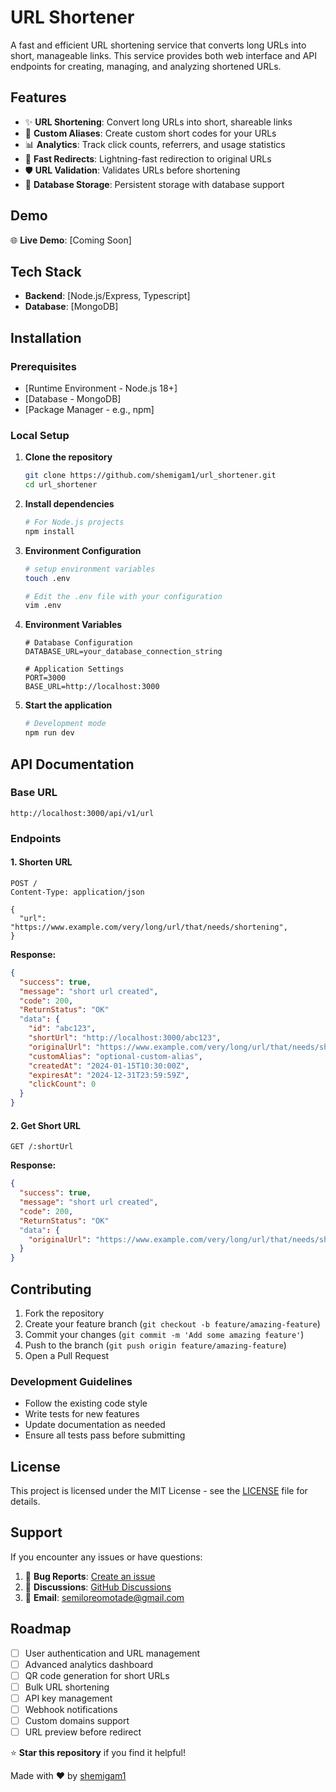 # URL Shortener

A fast and efficient URL shortening service that converts long URLs into short, manageable links. This service provides both web interface and API endpoints for creating, managing, and analyzing shortened URLs.

## Features

- ✨ **URL Shortening**: Convert long URLs into short, shareable links
- 🔗 **Custom Aliases**: Create custom short codes for your URLs
- 📊 **Analytics**: Track click counts, referrers, and usage statistics
- 🚀 **Fast Redirects**: Lightning-fast redirection to original URLs
- 🛡️ **URL Validation**: Validates URLs before shortening
- 💾 **Database Storage**: Persistent storage with database support

## Demo

🌐 **Live Demo**: [Coming Soon]

## Tech Stack

- **Backend**: [Node.js/Express, Typescript]
- **Database**: [MongoDB]

## Installation

### Prerequisites

- [Runtime Environment - Node.js 18+]
- [Database - MongoDB]
- [Package Manager - e.g., npm]

### Local Setup

1. **Clone the repository**

   ```bash
   git clone https://github.com/shemigam1/url_shortener.git
   cd url_shortener
   ```

2. **Install dependencies**

   ```bash
   # For Node.js projects
   npm install
   ```

3. **Environment Configuration**

   ```bash
   # setup environment variables
   touch .env

   # Edit the .env file with your configuration
   vim .env
   ```

4. **Environment Variables**

   ```env
   # Database Configuration
   DATABASE_URL=your_database_connection_string

   # Application Settings
   PORT=3000
   BASE_URL=http://localhost:3000

   ```

5. **Start the application**

   ```bash
   # Development mode
   npm run dev

   ```

## API Documentation

### Base URL

```
http://localhost:3000/api/v1/url
```

### Endpoints

#### 1. Shorten URL

```http
POST /
Content-Type: application/json

{
  "url": "https://www.example.com/very/long/url/that/needs/shortening",
}
```

**Response:**

```json
{
  "success": true,
  "message": "short url created",
  "code": 200,
  "ReturnStatus": "OK"
  "data": {
    "id": "abc123",
    "shortUrl": "http://localhost:3000/abc123",
    "originalUrl": "https://www.example.com/very/long/url/that/needs/shortening",
    "customAlias": "optional-custom-alias",
    "createdAt": "2024-01-15T10:30:00Z",
    "expiresAt": "2024-12-31T23:59:59Z",
    "clickCount": 0
  }
}
```

#### 2. Get Short URL

```http
GET /:shortUrl
```

**Response:**

```json
{
  "success": true,
  "message": "short url created",
  "code": 200,
  "ReturnStatus": "OK"
  "data": {
    "originalUrl": "https://www.example.com/very/long/url/that/needs/shortening",
  }
}
```

## Contributing

1. Fork the repository
2. Create your feature branch (`git checkout -b feature/amazing-feature`)
3. Commit your changes (`git commit -m 'Add some amazing feature'`)
4. Push to the branch (`git push origin feature/amazing-feature`)
5. Open a Pull Request

### Development Guidelines

- Follow the existing code style
- Write tests for new features
- Update documentation as needed
- Ensure all tests pass before submitting

## License

This project is licensed under the MIT License - see the [LICENSE](LICENSE) file for details.

## Support

If you encounter any issues or have questions:

1. 🐛 **Bug Reports**: [Create an issue](https://github.com/shemigam1/url_shortener/issues)
2. 💬 **Discussions**: [GitHub Discussions](https://github.com/shemigam1/url_shortener/discussions)
3. 📧 **Email**: semiloreomotade@gmail.com

## Roadmap

- [ ] User authentication and URL management
- [ ] Advanced analytics dashboard
- [ ] QR code generation for short URLs
- [ ] Bulk URL shortening
- [ ] API key management
- [ ] Webhook notifications
- [ ] Custom domains support
- [ ] URL preview before redirect

⭐ **Star this repository** if you find it helpful!

Made with ❤️ by [shemigam1](https://github.com/shemigam1)
